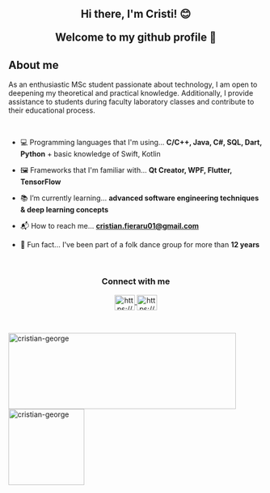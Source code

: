 <h2 align="center">Hi there, I'm Cristi! 😊
  
  Welcome to my github profile 👋</h3>

## About me

As an enthusiastic MSc student passionate about technology, I am open to deepening my theoretical and practical knowledge. Additionally, I provide assistance to students during faculty laboratory classes and contribute to their educational process.

<br>

- 💻 Programming languages that I'm using... **C/C++, Java, C#, SQL, Dart, Python** + basic knowledge of Swift, Kotlin

- 🖼 Frameworks that I'm familiar with... **Qt Creator, WPF, Flutter, TensorFlow**

- 📚 I’m currently learning... **advanced software engineering techniques & deep learning concepts** 

- 📬 How to reach me... **cristian.fieraru01@gmail.com**

- 🕺 Fun fact... I've been part of a folk dance group for more than **12 years**

<br>

<h3 align="center">Connect with me</h3>
<p align="center">
  <a href="https://www.linkedin.com/in/cristian-fieraru/" target="blank">
    <img align="center" src="https://raw.githubusercontent.com/rahuldkjain/github-profile-readme-generator/master/src/images/icons/Social/linked-in-alt.svg" alt="https://www.linkedin.com/in/cristian-fieraru/" height="30" width="40" />
  </a>
  <a href="https://github.com/cristian-george" target="blank">
    <img align="center" src="https://raw.githubusercontent.com/rahuldkjain/github-profile-readme-generator/master/src/images/icons/Social/github.svg" alt="https://github.com/cristian-george" height="30" width="40" />
  </a>
</p>

<br>

<p align="left">
  <img align="left" width="450" height= "150" src="https://github-readme-stats.vercel.app/api/top-langs?username=cristian-george&show_icons=true&locale=en&layout=compact&theme=github_dark" alt="cristian-george" /> 
  
  <img align="left" height= "150" src="https://github-readme-streak-stats.herokuapp.com/?user=cristian-george&theme=github-dark-blue" alt="cristian-george" />
</p>
